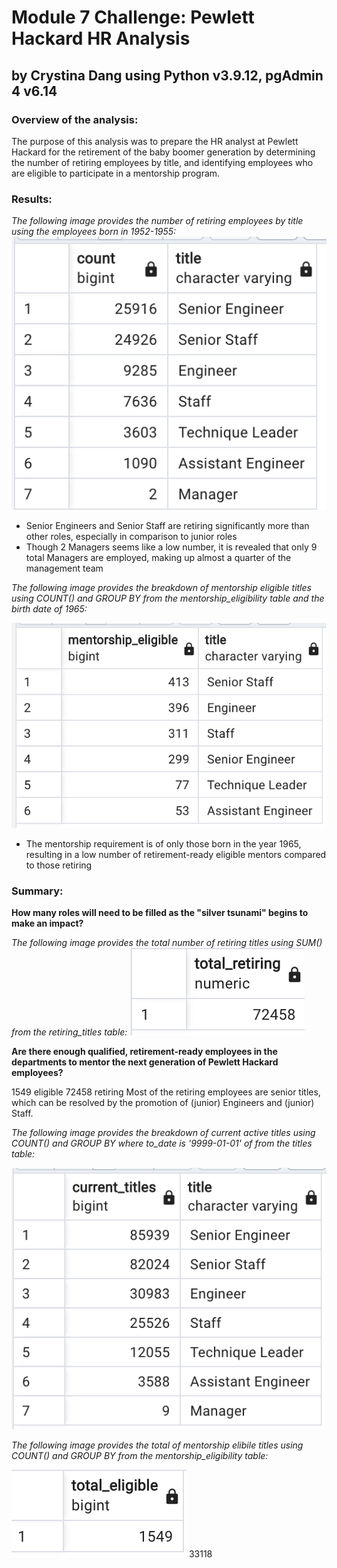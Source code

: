 # Module 7 Challenge: Pewlett Hackard HR Analysis
## by Crystina Dang using Python v3.9.12, pgAdmin 4 v6.14

### Overview of the analysis: 
The purpose of this analysis was to prepare the HR analyst at Pewlett Hackard for the retirement of the baby boomer generation by determining the number of retiring employees by title, and identifying employees who are eligible to participate in a mentorship program.

### Results: 

*The following image provides the number of retiring employees by title using the employees born in 1952-1955:*
![This is an image](https://github.com/crystdang/Pewlett-Hackard-analysis/blob/main/Images/retiring_titles.png)

- Senior Engineers and Senior Staff are retiring significantly more than other roles, especially in comparison to junior roles
- Though 2 Managers seems like a low number, it is revealed that only 9 total Managers are employed, making up almost a quarter of the management team


*The following image provides the breakdown of mentorship eligible titles using COUNT() and GROUP BY from the mentorship_eligibility table and the birth date of 1965:*

![This is an image](https://github.com/crystdang/Pewlett-Hackard-analysis/blob/main/Images/mentorship_titles.png)

- The mentorship requirement is of only those born in the year 1965, resulting in a low number of retirement-ready eligible mentors compared to those retiring



### Summary: 
**How many roles will need to be filled as the "silver tsunami" begins to make an impact?**

*The following image provides the total number of retiring titles using SUM() from the retiring_titles table:*
![This is an image](https://github.com/crystdang/Pewlett-Hackard-analysis/blob/main/Images/total_retiring.png)

**Are there enough qualified, retirement-ready employees in the departments to mentor the next generation of Pewlett Hackard employees?**

1549 eligible
72458 retiring
Most of the retiring employees are senior titles, which can be resolved by the promotion of (junior) Engineers and (junior) Staff.


*The following image provides the breakdown of current active titles using COUNT() and GROUP BY where to_date is '9999-01-01' of from the titles table:*


![This is an image](https://github.com/crystdang/Pewlett-Hackard-analysis/blob/main/Images/current_titles.png)


*The following image provides the total of mentorship elibile titles using COUNT() and GROUP BY from the mentorship_eligibility table:*

![This is an image](https://github.com/crystdang/Pewlett-Hackard-analysis/blob/main/Images/total_eligible.png)
33118